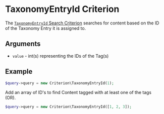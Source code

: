 # TaxonomyEntryId Criterion

The [`TaxonomyEntryId` Search Criterion](https://github.com/ibexa/taxonomy/blob/main/src/contracts/Search/Query/Criterion/TaxonomyEntryId.php)
searches for content based on the ID of the Taxonomy Entry it is assigned to.

## Arguments

- `value` - int(s) representing the IDs of the Tag(s)

## Example

``` php
$query->query = new Criterion\TaxonomyEntryId(1);
```

Add an array of ID's to find Content tagged with at least one of the tags (OR).

```php
$query->query = new Criterion\TaxonomyEntryId([1, 2, 3]);
```

